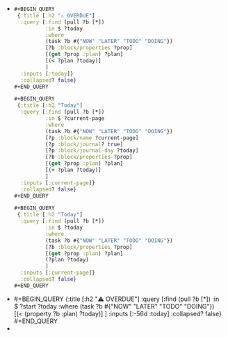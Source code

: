 - ```clojure
  #+BEGIN_QUERY
   {:title [:h2 "⚠️ OVERDUE"]
    :query [:find (pull ?b [*])
            :in $ ?today
            :where
            (task ?b #{"NOW" "LATER" "TODO" "DOING"})
            [?b :block/properties ?prop]
            [(get ?prop :plan) ?plan]
            [(< ?plan ?today)]
            ]
    :inputs [:today]}
    :collapsed? false}
  #+END_QUERY
  
  #+BEGIN_QUERY
   {:title [:h2 "Today"]
    :query [:find (pull ?b [*])
            :in $ ?current-page
            :where
            (task ?b #{"NOW" "LATER" "TODO" "DOING"})
            [?p :block/name ?current-page]
            [?p :block/journal? true]
            [?p :block/journal-day ?today]
            [?b :block/properties ?prop]
            [(get ?prop :plan) ?plan]
            [(= ?plan ?today)]
            ]
    :inputs [:current-page]}
    :collapsed? false}
  #+END_QUERY
  
  #+BEGIN_QUERY
   {:title [:h2 "Today"]
    :query [:find (pull ?b [*])
            :in $ ?today
            :where
            (task ?b #{"NOW" "LATER" "TODO" "DOING"})
            [?b :block/properties ?prop]
            [(get ?prop :plan) ?plan]
            (?plan ?today)
            ]
    :inputs [:current-page]}
    :collapsed? false}
  #+END_QUERY
  ```
- #+BEGIN_QUERY
   {:title [:h2 "⚠️ OVERDUE"]
    :query [:find (pull ?b [*])
            :in $ ?start ?today
            :where
            (task ?b #{"NOW" "LATER" "TODO" "DOING"})
            [(< (property ?b :plan) ?today)]
            ]
    :inputs [:-56d :today]
    :collapsed? false}
  #+END_QUERY
-